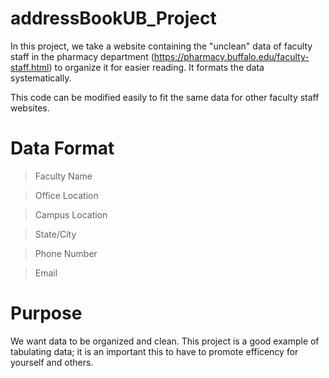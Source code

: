 # addressBookUB_Project
In this project, we take a website containing the "unclean" data of faculty staff in the pharmacy department (https://pharmacy.buffalo.edu/faculty-staff.html) to organize it for easier reading. It formats the data systematically.

This code can be modified easily to fit the same data for other faculty staff websites.

# Data Format

>Faculty Name

>Office Location

>Campus Location

>State/City

>Phone Number

>Email

# Purpose

We want data to be organized and clean. This project is a good example of tabulating data; it is an important this to have to promote efficency for yourself and others.
